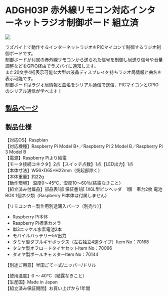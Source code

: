 # ADGH03P 赤外線リモコン対応インターネットラジオ制御ボード 組立済

![](https://bit-trade-one.co.jp/wp/wp-content/uploads/2017/03/4d01b66baa0b89c3b45c2e0da41209dc.png)  

ラズパイ上で動作するインターネットラジオをPICマイコンで制御するラジオ制御ボードです。  
制御ボードが付属の赤外線リモコンから送られた信号を制御し局送り信号や音量調整などをGPIO経由でラズパイに通知します。  
また20文字4桁表示可能な大型の液晶ディスプレイを持ちラジオ局情報と曲名を表示可能です。  
制御ボードはラジオ局情報と曲名をシリアル通信で送信、PICマイコンとGPIOのシリアル通信が学べます！  

## [製品ページ](https://bit-trade-one.co.jp/product/picraspi/adgh06p/)

## 製品仕様

【対応OS】Raspbian  
【対応機種】Raspberry Pi Model B+／Raspberry Pi 2 Model B／Raspberry Pi 3 Model B  
【電源】Raspberry Piより給電  
【モータ接続コネクタ】2点【スイッチ点数】1点【LED出力】1点  
【本体寸法】W56×D65×H22mm（突起部除く）  
【本体重量】約22g  
【動作環境】 温度0～45℃、湿度10～60％(結露なきこと）  
【組立済み付属品】部品表1部 保証書1部 1X6L型ピンヘッダ　1個　車台2枚 電池BOX 1個ネジ類（Raspberry Pi本体は付属しません）  

【リモコンカー製作用別途購入パーツ（別売り）】
 - Raspberry Pi本体
 - Raspberry Pi標準カメラ
 - 単3ニッケル水素電池2本
 - モバイルバッテリー5V出力
 - タミヤ製ダブルギヤボックス（左右独立4速タイプ）Item No：70168
 - タミヤ製オフロードタイヤセットItem No：70096
 - タミヤ製ボールキャスターItem No：70144

【別途ご用意】半田ごて一式/ニッパー/ドリル

【使用温度】0 ～ 40℃（結露なきこと）  
【生産国】Made in Japan  
【組立済み保証期間】お買い上げから1年間

